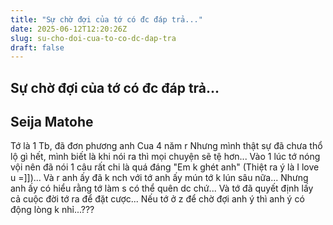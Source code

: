 ```yaml
---
title: "Sự chờ đợi của tớ có đc đáp trả..."
date: 2025-06-12T12:20:26Z
slug: su-cho-doi-cua-to-co-dc-dap-tra
draft: false
---
```


## Sự chờ đợi của tớ có đc đáp trả...

## Seija Matohe

Tớ là 1 Tb, đã đơn phương anh Cua 4 năm r  Nhưng mình thật sự đã chưa thổ lộ gì hết, mình biết là khi nói ra thì mọi chuyện sẽ tệ hơn... Vào 1 lúc tớ nóng vội nên đã nói 1 câu rất chi là quá đáng "Em k ghét anh"  (Thiệt ra ý là I love u =]])... Và r anh ấy đã k nch với tớ  anh ấy mún tớ k lún sâu nữa... Nhưng anh ấy có hiểu rằng tớ làm s có thể quên dc chứ... Và tớ đã quyết định lấy cả cuộc đời tớ ra để đặt cược... Nếu tớ ở z để chờ đợi anh ý thì anh ý có động lòng k nhỉ...???